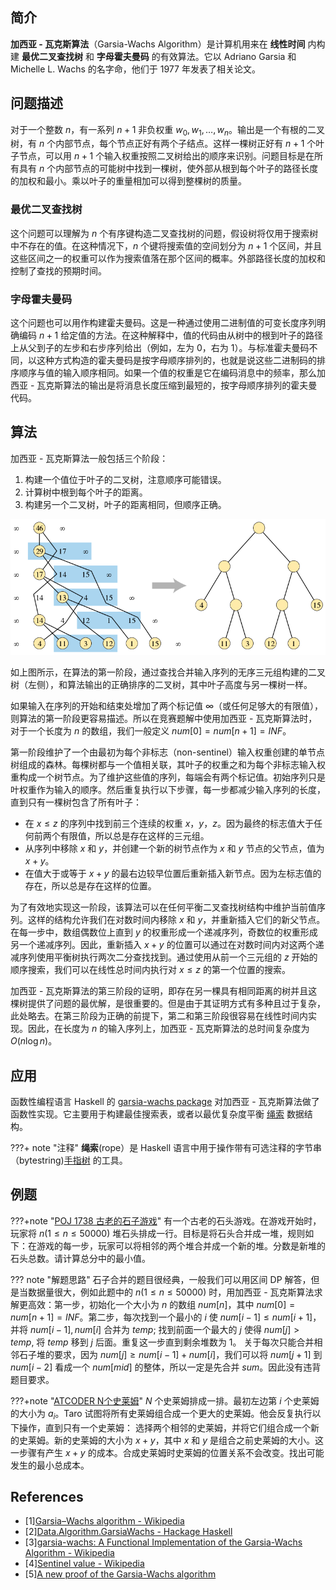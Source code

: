 ## 简介

**加西亚 - 瓦克斯算法**（Garsia-Wachs Algorithm）是计算机用来在 **线性时间** 内构建 **最优二叉查找树** 和 **字母霍夫曼码** 的有效算法。它以 Adriano Garsia 和 Michelle L. Wachs 的名字命，他们于 1977 年发表了相关论文。

## 问题描述

对于一个整数 $n$，有一系列 $n+1$ 非负权重 $w_{0},w_{1},\dots ,w_{n}$。输出是一个有根的二叉树，有 $n$ 个内部节点，每个节点正好有两个子结点。这样一棵树正好有 $n+1$ 个叶子节点，可以用 $n+1$ 个输入权重按照二叉树给出的顺序来识别。问题目标是在所有具有 $n$ 个内部节点的可能树中找到一棵树，使外部从根到每个叶子的路径长度的加权和最小。乘以叶子的重量相加可以得到整棵树的质量。

### 最优二叉查找树

这个问题可以理解为 $n$ 个有序键构造二叉查找树的问题，假设树将仅用于搜索树中不存在的值。在这种情况下，$n$ 个键将搜索值的空间划分为 $n+1$ 个区间，并且这些区间之一的权重可以作为搜索值落在那个区间的概率。外部路径长度的加权和控制了查找的预期时间。

### 字母霍夫曼码

这个问题也可以用作构建霍夫曼码。这是一种通过使用二进制值的可变长度序列明确编码 $n+1$ 给定值的方法。在这种解释中，值的代码由从树中的根到叶子的路径上从父到子的左步和右步序列给出（例如，左为 $0$，右为 $1$）。与标准霍夫曼码不同，以这种方式构造的霍夫曼码是按字母顺序排列的，也就是说这些二进制码的排序顺序与值的输入顺序相同。如果一个值的权重是它在编码消息中的频率，那么加西亚 - 瓦克斯算法的输出是将消息长度压缩到最短的，按字母顺序排列的霍夫曼代码。

## 算法

加西亚 - 瓦克斯算法一般包括三个阶段：

1. 构建一个值位于叶子的二叉树，注意顺序可能错误。
2. 计算树中根到每个叶子的距离。
3. 构建另一个二叉树，叶子的距离相同，但顺序正确。

![](./images/garsia-wachs.png)

如上图所示，在算法的第一阶段，通过查找合并输入序列的无序三元组构建的二叉树（左侧），和算法输出的正确排序的二叉树，其中叶子高度与另一棵树一样。

如果输入在序列的开始和结束处增加了两个标记值 $\infty$（或任何足够大的有限值），则算法的第一阶段更容易描述。所以在竞赛题解中使用加西亚 - 瓦克斯算法时，对于一个长度为 $n$ 的数组，我们一般定义 $num[0] = num[n+1] = INF$。

第一阶段维护了一个由最初为每个非标志（non-sentinel）输入权重创建的单节点树组成的森林。每棵树都与一个值相关联，其叶子的权重之和为每个非标志输入权重构成一个树节点。为了维护这些值的序列，每端会有两个标记值。初始序列只是叶权重作为输入的顺序。然后重复执行以下步骤，每一步都减少输入序列的长度，直到只有一棵树包含了所有叶子：

- 在 $x\leq z$ 的序列中找到前三个连续的权重 $x$，$y$，$z$。因为最终的标志值大于任何前两个有限值，所以总是存在这样的三元组。
- 从序列中移除 $x$ 和 $y$，并创建一个新的树节点作为 $x$ 和 $y$ 节点的父节点，值为 $x+y$。
- 在值大于或等于 $x+y$ 的最右边较早位置后重新插入新节点。因为左标志值的存在，所以总是存在这样的位置。

为了有效地实现这一阶段，该算法可以在任何平衡二叉查找树结构中维护当前值序列。这样的结构允许我们在对数时间内移除 $x$ 和 $y$，并重新插入它们的新父节点。在每一步中，数组偶数位上直到 $y$ 的权重形成一个递减序列，奇数位的权重形成另一个递减序列。因此，重新插入 $x+y$ 的位置可以通过在对数时间内对这两个递减序列使用平衡树执行两次二分查找找到。通过使用从前一个三元组的 $z$ 开始的顺序搜索，我们可以在线性总时间内执行对 $x\leq z$ 的第一个位置的搜索。

加西亚 - 瓦克斯算法的第三阶段的证明，即存在另一棵具有相同距离的树并且这棵树提供了问题的最优解，是很重要的。但是由于其证明方式有多种且过于复杂，此处略去。在第三阶段为正确的前提下，第二和第三阶段很容易在线性时间内实现。因此，在长度为 $n$ 的输入序列上，加西亚 - 瓦克斯算法的总时间复杂度为 $O(n\log n)$。

## 应用

函数性编程语言 Haskell 的 [garsia-wachs package](https://hackage.haskell.org/package/garsia-wachs) 对加西亚 - 瓦克斯算法做了函数性实现。它主要用于构建最佳搜索表，或者以最优复杂度平衡 [绳索](https://hackage.haskell.org/package/rope) 数据结构。

???+ note "注释"
    **绳索**(rope）是 Haskell 语言中用于操作带有可选注释的字节串（bytestring)[手指树](../ds/finger-tree.md) 的工具。

## 例题

???+note "[POJ 1738 古老的石子游戏](http://poj.org/problem?id=1738)"
    有一个古老的石头游戏。在游戏开始时，玩家将 $n$($1 \leq n \leq 50000$) 堆石头排成一行。目标是将石头合并成一堆，规则如下：在游戏的每一步，玩家可以将相邻的两个堆合并成一个新的堆。分数是新堆的石头总数。请计算总分中的最小值。

??? note "解题思路"
    石子合并的题目很经典，一般我们可以用区间 DP 解答，但是当数据量很大，例如此题中的 $n$($1 \leq n \leq 50000$) 时，用加西亚 - 瓦克斯算法求解更高效：第一步，初始化一个大小为 $n$ 的数组 $num[n]$，其中 $num[0] = num[n+1] = INF$。第二步，每次找到一个最小的 $i$ 使 $num[i-1]\leq num[i+1]$，并将 $num[i-1], num[i]$ 合并为 $temp$; 找到前面一个最大的 $j$ 使得 $num[j]>temp$, 将 $temp$ 移到 $j$ 后面。重复这一步直到剩余堆数为 $1$。
    关于每次只能合并相邻石子堆的要求，因为 $num[j]\geq num[i-1]+num[i]$，我们可以将 $num[j+1]$ 到 $num[i-2]$ 看成一个 $num[mid]$ 的整体，所以一定是先合并 $sum$。因此没有违背题目要求。

???+note "[ATCODER N个史莱姆](https://atcoder.jp/contests/dp/tasks/dp_n)"
    $N$ 个史莱姆排成一排。最初左边第 $i$ 个史莱姆的大小为 $a_{i}$。Taro 试图将所有史莱姆组合成一个更大的史莱姆。他会反复执行以下操作，直到只有一个史莱姆：
    选择两个相邻的史莱姆，并将它们组合成一个新的史莱姆。新的史莱姆的大小为 $x+y$，其中 $x$ 和 $y$ 是组合之前史莱姆的大小。这一步骤有产生 $x+y$ 的成本。合成史莱姆时史莱姆的位置关系不会改变。找出可能发生的最小总成本。

## References

- [1][Garsia–Wachs algorithm - Wikipedia](<https://en.wikipedia.org/wiki/Garsia%E2%80%93Wachs_algorithm>)
- [2][Data.Algorithm.GarsiaWachs - Hackage Haskell](<https://hackage.haskell.org/package/garsia-wachs-1.2/docs/Data-Algorithm-GarsiaWachs.html>)
- [3][garsia-wachs: A Functional Implementation of the Garsia-Wachs Algorithm - Wikipedia](<https://hackage.haskell.org/package/garsia-wachs>)
- [4][Sentinel value - Wikipedia](<https://en.wikipedia.org/wiki/Sentinel_value>)
- [5][A new proof of the Garsia-Wachs algorithm](<https://www.sciencedirect.com/science/article/abs/pii/0196677488900090>)
